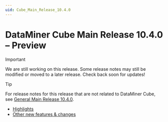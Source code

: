 ```yaml
---
uid: Cube_Main_Release_10.4.0
---
```


# DataMiner Cube Main Release 10.4.0 – Preview

> [!IMPORTANT]
> We are still working on this release. Some release notes may still be modified or moved to a later release. Check back soon for updates!

> [!TIP]
> For release notes for this release that are not related to DataMiner Cube, see [General Main Release 10.4.0](xref:General_Main_Release_10.4.0).

- [Highlights](xref:Cube_Main_Release_10.4.0_highlights)
- [Other new features & changes](xref:Cube_Main_Release_10.4.0_other_features_changes)

